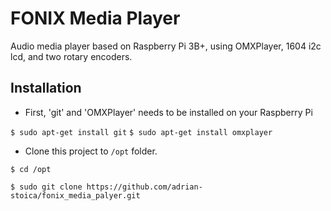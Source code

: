 # FONIX Media Player

Audio media player based on Raspberry Pi 3B+, using OMXPlayer, 1604 i2c lcd, and two rotary encoders.

## Installation

* First, 'git' and 'OMXPlayer' needs to be installed on your Raspberry Pi

`$ sudo apt-get install git`
`$ sudo apt-get install omxplayer`

* Clone this project to `/opt` folder.

`$ cd /opt`

`$ sudo git clone https://github.com/adrian-stoica/fonix_media_palyer.git`
